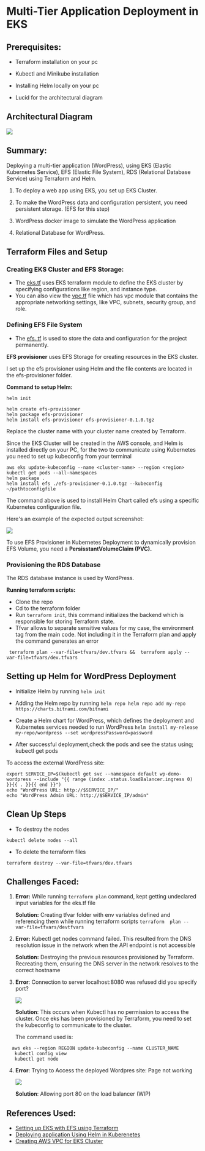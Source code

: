 # Multi-Tier Application Deployment in EKS

## Prerequisites:
- Terraform installation on your pc
- Kubectl and Minikube installation
- Installing Helm locally on your pc

- Lucid for the architectural diagram

## Architectural Diagram

![](terraform/templates/screenshots/diagram.jpg)

## Summary:

Deploying a multi-tier application (WordPress), using EKS (Elastic Kubernetes Service), EFS (Elastic File System), RDS (Relational Database Service) using Terraform and Helm.

1. To deploy a web app using EKS, you set up EKS Cluster.

2. To make the WordPress data and configuration persistent, you need persistent storage. (EFS for this step)

3. WordPress docker image to simulate the WordPress application

4. Relational Database for WordPress.

## Terraform Files and Setup

### Creating EKS Cluster and EFS Storage:

 - The [eks.tf](https://github.com/elsie-dev/7Ts/blob/main/terraform/02_eks.tf) uses EKS terraform module to define the EKS cluster by specifying configurations like region, and instance type.
 - You can also view the [vpc.tf](https://github.com/elsie-dev/7Ts/blob/main/terraform/01_vpc.tf) file which has vpc module that contains the appropriate networking settings, like VPC, subnets, security group, and role.

### Defining EFS File System

- The [efs. tf](https://github.com/elsie-dev/7Ts/blob/main/terraform/03_efs.tf) is used to store the data and configuration for the project permanently.

**EFS provisioner** uses EFS Storage for creating resources in the EKS cluster.

I set up the efs provisioner using Helm and the file contents are located in the efs-provisioner folder.

**Command to setup Helm:**
```
helm init
```
```
helm create efs-provisioner
helm package efs-provisioner
helm install efs-provisioner efs-provisioner-0.1.0.tgz
```

Replace the cluster name with your cluster name created by Terraform.

Since the EKS Cluster will be created in the AWS console, and Helm is installed directly on your PC, for the two to communicate using Kubernetes you need to set up kubeconfig from your terminal

```
aws eks update-kubeconfig --name <cluster-name> --region <region>
kubectl get pods --all-namespaces
helm package .
helm install efs ./efs-provisioner-0.1.0.tgz --kubeconfig ~/pathtoconfigfile
```

The command above is used to install Helm Chart called efs using a specific Kubernetes configuration file.

Here's an example of the expected output screenshot:

![](terraform/templates/screenshots/helmefs%20deployed.JPG)

To use EFS Provisioner in Kubernetes Deployment to dynamically provision EFS Volume, you need a **PersisstantVolumeClaim (PVC).**

### Provisioning the RDS Database

The RDS database instance is used by WordPress.

**Running terraform scripts:**

- Clone the repo
- Cd to the terraform folder
- Run ```terraform init```, this command initializes the backend which is responsible for storing Terraform state.
- Tfvar allows to separate  sensitive values for my case, the environment tag from the main code. Not including it in the Terraform  plan and apply the command generates an error

 ```
  terraform plan --var-file=tfvars/dev.tfvars &&  terraform apply --var-file=tfvars/dev.tfvars
 ```

## Setting up Helm for WordPress Deployment

- Initialize Helm by running ``helm init``

-  Adding the Helm repo by running ```helm repo helm repo add my-repo https://charts.bitnami.com/bitnami```

-  Create a Helm chart for WordPress, which defines the deployment and Kubernetes services needed to run WordPress  ```helm install my-release my-repo/wordpress --set wordpressPassword=password ```

- After successful deployment,check the pods and see the status using;
kubectl get pods

To access the external WordPress site:

```
export SERVICE_IP=$(kubectl get svc --namespace default wp-demo-wordpress --include "{{ range (index .status.loadBalancer.ingress 0) }}{{ . }}{{ end }}")
echo "WordPress URL: http://$SERVICE_IP/"
echo "WordPress Admin URL: http://$SERVICE_IP/admin"
```

## Clean Up Steps

- To destroy the nodes

```
kubectl delete nodes --all
```

- To delete the terraform files

```
terraform destroy --var-file=tfvars/dev.tfvars
```

## Challenges Faced:

1.  **Error:** While running ```terraform plan``` command, kept getting 
    undeclared input variables for the eks.tf file

    **Solution:** Creating tfvar folder with env variables defined and 
    referencing them while running terraform scripts ```terraform 
    plan --var-file=tfvars/devtfvars```

2.  **Error:** Kubectl get nodes command failed. This resulted from the DNS 
    resolution issue in the network when the API endpoint is not 
    accessible

    **Solution:** Destroying the previous resources provisioned by Terraform. 
    Recreating them, ensuring the DNS server in the network resolves to the correct 
    hostname

3.   **Error**: Connection to server localhost:8080 was refused did you specify port?

     ![](terraform/templates/screenshots//kubectl%20error.JPG)
     
     **Solution**: This occurs when Kubectl has no permission to 
     access the cluster. Once eks has been provisioned by Terraform, you need to set the 
     kubeconfig to communicate to the cluster.
     
     The command used is:
   ```
     aws eks --region REGION update-kubeconfig --name CLUSTER_NAME
      kubectl config view
      kubectl get node
 ```

4.   **Error**: Trying to Access the deployed Wordpres site: Page not working

       ![](terraform/templates/screenshots/wordpress%20not%20working.JPG)

     **Solution**: Allowing port 80 on the load balancer (WIP)
    
## References Used:

* [Setting up EKS with EFS using Terraform]()
* [Deploying application Using Helm in Kuberenetes](https://medium.com/avmconsulting-blog/deploying-applications-using-helm-in-kubernetes-b5c8b609e4b5)
* [Creating AWS VPC for EKS Cluster](https://www.youtube.com/watch?v=nIIxexG7_a8&list=PLiMWaCMwGJXkeBzos8QuUxiYT6j8JYGE5)
